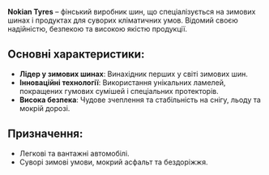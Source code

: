 **Nokian Tyres** – фінський виробник шин, що спеціалізується на зимових шинах і продуктах для суворих кліматичних умов. Відомий своєю надійністю, безпекою та високою якістю продукції.

## Основні характеристики:

- **Лідер у зимових шинах**: Винахідник перших у світі зимових шин.
- **Інноваційні технології**: Використання унікальних ламелей, покращених гумових сумішей і спеціальних протекторів.
- **Висока безпека**: Чудове зчеплення та стабільність на снігу, льоду та мокрій дорозі.

## Призначення:

- Легкові та вантажні автомобілі.
- Суворі зимові умови, мокрий асфальт та бездоріжжя.
